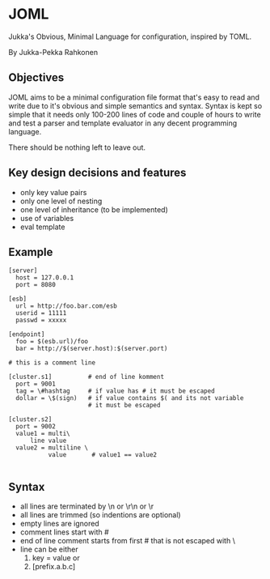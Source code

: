 
JOML
====

Jukka's Obvious, Minimal Language for configuration, inspired by TOML.

By Jukka-Pekka Rahkonen

Objectives
----------

JOML aims to be a minimal configuration file format that's easy to
read and write due to it's obvious and simple semantics and syntax.
Syntax is kept so simple that it needs only 100-200 lines of code and
couple of hours to write and test a parser and template evaluator in any
decent programming language.

There should be nothing left to leave out. 

Key design decisions and features
-----------------------------------
- only key value pairs
- only one level of nesting
- one level of inheritance (to be implemented)
- use of variables
- eval template


Example
-------

```joml
[server]
  host = 127.0.0.1
  port = 8080

[esb]
  url = http://foo.bar.com/esb
  userid = 11111
  passwd = xxxxx

[endpoint]
  foo = $(esb.url)/foo
  bar = http://$(server.host):$(server.port)

# this is a comment line

[cluster.s1]          # end of line komment
  port = 9001
  tag = \#hashtag     # if value has # it must be escaped
  dollar = \$(sign)   # if value contains $( and its not variable
                      # it must be escaped 
  
[cluster.s2]
  port = 9002
  value1 = multi\
  	  line value
  value2 = multiline \
           value       # value1 == value2 
  
```

Syntax
-------
- all lines are terminated by \n or \r\n or \r
- all lines are trimmed (so indentions are optional)
- empty lines are ignored
- comment lines start with #
- end of line comment starts from first # that is not escaped with \
- line can be either
  1. key = value
  or
  2. [prefix.a.b.c]

